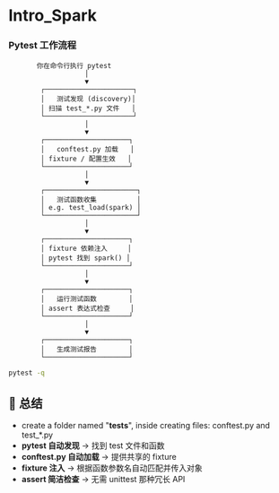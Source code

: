 # Intro_Spark

### Pytest 工作流程

           你在命令行执行 pytest
                       │
                       ▼
            ┌──────────────────────┐
            │   测试发现 (discovery)│
            │ 扫描 test_*.py 文件   │
            └──────────────────────┘
                       │
                       ▼
            ┌─────────────────────┐
            │   conftest.py 加载   │
            │ fixture / 配置生效   │
            └─────────────────────┘
                       │
                       ▼
            ┌───────────────────────┐
            │   测试函数收集          │
            │ e.g. test_load(spark) │
            └───────────────────────┘
                       │
                       ▼
            ┌─────────────────────┐
            │ fixture 依赖注入     │
            │ pytest 找到 spark() │
            └─────────────────────┘
                       │
                       ▼
            ┌─────────────────────┐
            │   运行测试函数        │
            │ assert 表达式检查     │
            └─────────────────────┘
                       │
                       ▼
            ┌─────────────────────┐
            │   生成测试报告        │
            └─────────────────────┘

```bash
pytest -q
```

## 🔑 总结

- create a folder named "**tests**", inside creating files: conftest.py and test_*.py
- **pytest 自动发现** → 找到 test 文件和函数
- **conftest.py 自动加载** → 提供共享的 fixture
- **fixture 注入** → 根据函数参数名自动匹配并传入对象
- **assert 简洁检查** → 无需 unittest 那种冗长 API
